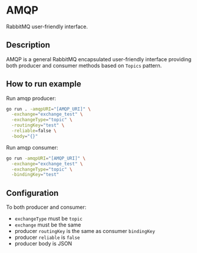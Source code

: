 # AMQP

RabbitMQ user-friendly interface.

## Description

AMQP is a general RabbitMQ encapsulated user-friendly interface providing both producer and consumer methods based on `Topics` pattern.

## How to run example

Run amqp producer:

```bash
go run . -amqpURI="[AMQP_URI]" \
  -exchange="exchange_test" \
  -exchangeType="topic" \
  -routingKey="test" \
  -reliable=false \
  -body="{}"
```

Run amqp consumer:

```bash
go run -amqpURI="[AMQP_URI]" \
  -exchange="exchange_test" \
  -exchangeType="topic" \
  -bindingKey="test"
```

## Configuration

To both producer and consumer:

- `exchangeType` must be `topic`
- `exchange` must be the same
- producer `routingKey` is the same as consumer `bindingKey`
- producer `reliable` is `false`
- producer body is JSON
